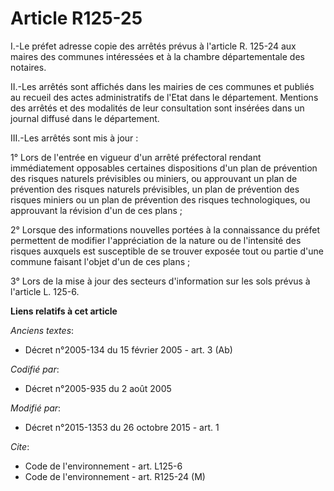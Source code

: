 # Article R125-25

I.-Le préfet adresse copie des arrêtés prévus à l'article R. 125-24 aux maires des communes intéressées et à la chambre
départementale des notaires. 

II.-Les arrêtés sont affichés dans les mairies de ces communes et publiés au recueil des actes administratifs de l'Etat dans
le département. Mentions des arrêtés et des modalités de leur consultation sont insérées dans un journal diffusé dans le
département. 

III.-Les arrêtés sont mis à jour : 

1° Lors de l'entrée en vigueur d'un arrêté préfectoral rendant immédiatement opposables certaines dispositions d'un plan de
prévention des risques naturels prévisibles ou miniers, ou approuvant un plan de prévention des risques naturels prévisibles,
un plan de prévention des risques miniers ou un plan de prévention des risques technologiques, ou approuvant la révision d'un
de ces plans ; 

2° Lorsque des informations nouvelles portées à la connaissance du préfet permettent de modifier l'appréciation de la nature
ou de l'intensité des risques auxquels est susceptible de se trouver exposée tout ou partie d'une commune faisant l'objet
d'un de ces plans ; 

3° Lors de la mise à jour des secteurs d'information sur les sols prévus à l'article L. 125-6.

**Liens relatifs à cet article**

_Anciens textes_:

  - Décret n°2005-134 du 15 février 2005 - art. 3 (Ab)

_Codifié par_:

  - Décret n°2005-935 du 2 août 2005

_Modifié par_:

  - Décret n°2015-1353 du 26 octobre 2015 - art. 1

_Cite_:

  - Code de l'environnement - art. L125-6
  - Code de l'environnement - art. R125-24 (M)
